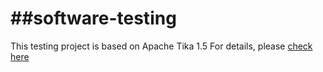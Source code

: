 ##software-testing
================
This testing project is based on Apache Tika 1.5
For details, please [check here](http://tika.apache.org/)
